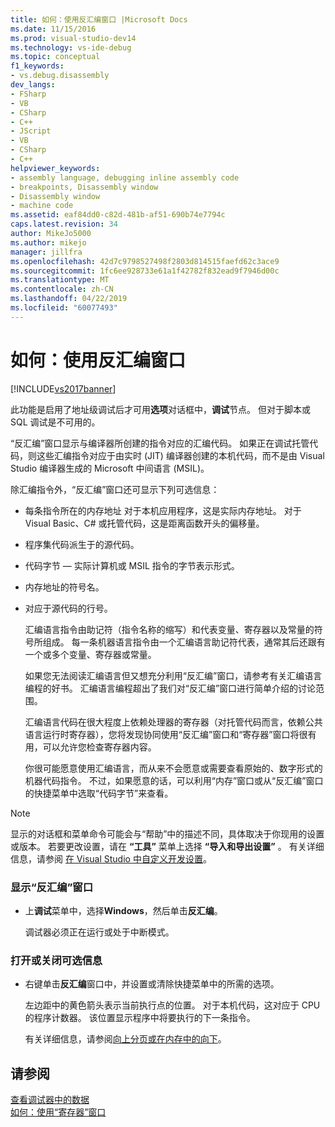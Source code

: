 ```yaml
---
title: 如何：使用反汇编窗口 |Microsoft Docs
ms.date: 11/15/2016
ms.prod: visual-studio-dev14
ms.technology: vs-ide-debug
ms.topic: conceptual
f1_keywords:
- vs.debug.disassembly
dev_langs:
- FSharp
- VB
- CSharp
- C++
- JScript
- VB
- CSharp
- C++
helpviewer_keywords:
- assembly language, debugging inline assembly code
- breakpoints, Disassembly window
- Disassembly window
- machine code
ms.assetid: eaf84dd0-c82d-481b-af51-690b74e7794c
caps.latest.revision: 34
author: MikeJo5000
ms.author: mikejo
manager: jillfra
ms.openlocfilehash: 42d7c9798527498f2803d814515faefd62c3ace9
ms.sourcegitcommit: 1fc6ee928733e61a1f42782f832ead9f7946d00c
ms.translationtype: MT
ms.contentlocale: zh-CN
ms.lasthandoff: 04/22/2019
ms.locfileid: "60077493"
---
```

# <a name="how-to-use-the-disassembly-window"></a>如何：使用反汇编窗口
[!INCLUDE[vs2017banner](../includes/vs2017banner.md)]

此功能是启用了地址级调试后才可用**选项**对话框中，**调试**节点。 但对于脚本或 SQL 调试是不可用的。  
  
 “反汇编”窗口显示与编译器所创建的指令对应的汇编代码。 如果正在调试托管代码，则这些汇编指令对应于由实时 (JIT) 编译器创建的本机代码，而不是由 Visual Studio 编译器生成的 Microsoft 中间语言 (MSIL)。  
  
 除汇编指令外，“反汇编”窗口还可显示下列可选信息：  
  
- 每条指令所在的内存地址 对于本机应用程序，这是实际内存地址。 对于 Visual Basic、C# 或托管代码，这是距离函数开头的偏移量。  
  
- 程序集代码派生于的源代码。  
  
- 代码字节 — 实际计算机或 MSIL 指令的字节表示形式。  
  
- 内存地址的符号名。  
  
- 对应于源代码的行号。  
  
  汇编语言指令由助记符（指令名称的缩写）和代表变量、寄存器以及常量的符号所组成。 每一条机器语言指令由一个汇编语言助记符代表，通常其后还跟有一个或多个变量、寄存器或常量。  
  
  如果您无法阅读汇编语言但又想充分利用“反汇编”窗口，请参考有关汇编语言编程的好书。 汇编语言编程超出了我们对“反汇编”窗口进行简单介绍的讨论范围。  
  
  汇编语言代码在很大程度上依赖处理器的寄存器（对托管代码而言，依赖公共语言运行时寄存器），您将发现协同使用“反汇编”窗口和“寄存器”窗口将很有用，可以允许您检查寄存器内容。  
  
  你很可能愿意使用汇编语言，而从来不会愿意或需要查看原始的、数字形式的机器代码指令。 不过，如果愿意的话，可以利用“内存”窗口或从“反汇编”窗口的快捷菜单中选取“代码字节”来查看。  
  
> [!NOTE]
>  显示的对话框和菜单命令可能会与“帮助”中的描述不同，具体取决于你现用的设置或版本。 若要更改设置，请在 **“工具”** 菜单上选择 **“导入和导出设置”** 。 有关详细信息，请参阅 [在 Visual Studio 中自定义开发设置](http://msdn.microsoft.com/22c4debb-4e31-47a8-8f19-16f328d7dcd3)。  
  
### <a name="to-display-the-disassembly-window"></a>显示“反汇编”窗口  
  
- 上**调试**菜单中，选择**Windows**，然后单击**反汇编**。  
  
     调试器必须正在运行或处于中断模式。  
  
### <a name="to-turn-optional-information-on-or-off"></a>打开或关闭可选信息  
  
- 右键单击**反汇编**窗口中，并设置或清除快捷菜单中的所需的选项。  
  
     左边距中的黄色箭头表示当前执行点的位置。 对于本机代码，这对应于 CPU 的程序计数器。 该位置显示程序中将要执行的下一条指令。  
  
     有关详细信息，请参阅[向上分页或在内存中的向下](../debugger/how-to-page-up-or-down-in-memory.md)。  
  
## <a name="see-also"></a>请参阅  
 [查看调试器中的数据](../debugger/viewing-data-in-the-debugger.md)   
 [如何：使用“寄存器”窗口](../debugger/how-to-use-the-registers-window.md)
